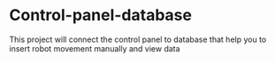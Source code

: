 # Control-panel-database
This project will connect the control panel to database that help you to insert robot movement manually and view data
